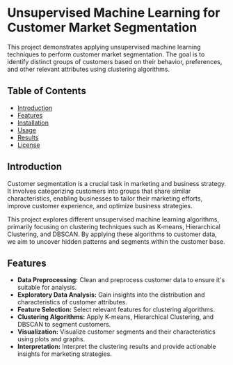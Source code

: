 # Unsupervised Machine Learning for Customer Market Segmentation

This project demonstrates applying unsupervised machine learning techniques to perform customer market segmentation. The goal is to identify distinct groups of customers based on their behavior, preferences, and other relevant attributes using clustering algorithms.

## Table of Contents

- [Introduction](#introduction)
- [Features](#features)
- [Installation](#installation)
- [Usage](#usage)
- [Results](#results)
- [License](#license)

## Introduction

Customer segmentation is a crucial task in marketing and business strategy. It involves categorizing customers into groups that share similar characteristics, enabling businesses to tailor their marketing efforts, improve customer experience, and optimize business strategies.

This project explores different unsupervised machine learning algorithms, primarily focusing on clustering techniques such as K-means, Hierarchical Clustering, and DBSCAN. By applying these algorithms to customer data, we aim to uncover hidden patterns and segments within the customer base.

## Features

- **Data Preprocessing:** Clean and preprocess customer data to ensure it's suitable for analysis.
- **Exploratory Data Analysis:** Gain insights into the distribution and characteristics of customer attributes.
- **Feature Selection:** Select relevant features for clustering algorithms.
- **Clustering Algorithms:** Apply K-means, Hierarchical Clustering, and DBSCAN to segment customers.
- **Visualization:** Visualize customer segments and their characteristics using plots and graphs.
- **Interpretation:** Interpret the clustering results and provide actionable insights for marketing strategies.
